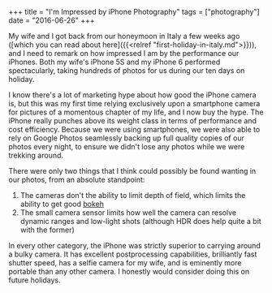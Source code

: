 +++
title = "I'm Impressed by iPhone Photography"
tags = ["photography"]
date = "2016-06-26"
+++

My wife and I got back from our honeymoon in Italy a few weeks ago
([which you can read about here]({{<relref "first-holiday-in-italy.md">}})),
and I need to remark on how impressed I am by the performance our iPhones.
Both my wife's iPhone 5S and my iPhone 6 performed spectacularly, taking
hundreds of photos for us during our ten days on holiday.

I know there's a lot of marketing hype about how good the iPhone camera is,
but this was my first time relying exclusively upon a smartphone camera for
pictures of a momentous chapter of my life, and I now buy the hype. The
iPhone really punches above its weight class in terms of performance and cost
efficiency. Because we were using smartphones, we were also able to rely
on Google Photos seamlessly backing up
full quality copies of our photos every night, to ensure we didn't lose any
photos while we were trekking around.

There were only two things that I think could possibly be found wanting in
our photos, from an absolute standpoint:

1. The cameras don't the ability to limit depth of field, which limits the ability
   to get good [bokeh](https://en.wikipedia.org/wiki/Bokeh)
2. The small camera sensor limits how well
   the camera can resolve dynamic ranges and low-light shots
   (although HDR does help quite a bit with the former)

In every other category, the iPhone was strictly superior to carrying around
a bulky camera. It has excellent postprocessing capabilities, brilliantly fast
shutter speed, has a selfie camera for my wife, and is eminently more portable
than any other camera. I honestly would consider doing this on future holidays.
